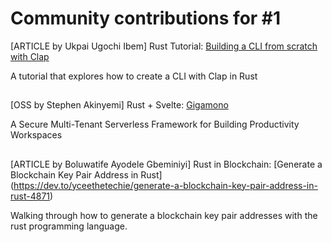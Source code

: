 # Community contributions for #1

[ARTICLE by Ukpai Ugochi Ibem] Rust Tutorial: [Building a CLI from scratch with Clap](https://medium.com/@ukpaiugochi0/building-a-cli-from-scratch-with-clapv3-fb9dc5938c82)

A tutorial that explores how to create a CLI with Clap in Rust

##

[OSS by Stephen Akinyemi] Rust + Svelte: [Gigamono](https://github.com/gigamono)

A Secure Multi-Tenant Serverless Framework for Building Productivity Workspaces


## 

[ARTICLE by Boluwatife Ayodele Gbeminiyi] Rust in Blockchain: [Generate a Blockchain Key Pair Address in Rust] (https://dev.to/yceethetechie/generate-a-blockchain-key-pair-address-in-rust-4871)

Walking through how to generate a blockchain key pair addresses with the rust programming language.
